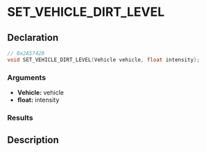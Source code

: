 # SET_VEHICLE_DIRT_LEVEL

## Declaration
```cpp
// 0x2A57428
void SET_VEHICLE_DIRT_LEVEL(Vehicle vehicle, float intensity);
```

### Arguments
- **Vehicle:** vehicle
- **float:** intensity

### Results

## Description
